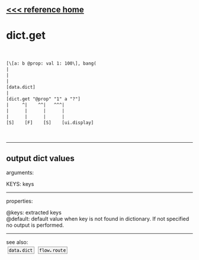 [<<< reference home](ceammc_lib.md)
---

# dict.get

```


[\[a: b @prop: val 1: 100\], bang(
|
|
|
[data.dict]
|
[dict.get "@prop" "1" a "?"]
|     ^|    ^^|   ^^^|
|      |      |      |
|      |      |      |
[S]    [F]    [S]    [ui.display]

            
```
---
output dict values
---
arguments:

KEYS: keys<br>

---
properties:

@keys: extracted keys<br>
@default: default value when key is not found in
            dictionary. If not specified no output is performed.<br>

---
see also:<br>
[![data.dict](img/object_data.dict.png)](data.dict.md)
[![flow.route](img/object_flow.route.png)](flow.route.md)
